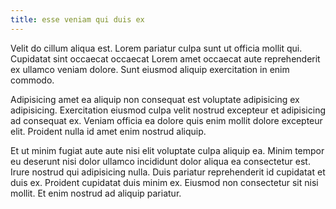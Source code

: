```yaml
---
title: esse veniam qui duis ex
---
```


Velit do cillum aliqua est. Lorem pariatur culpa sunt ut officia mollit qui. Cupidatat sint occaecat occaecat Lorem amet occaecat aute reprehenderit ex ullamco veniam dolore. Sunt eiusmod aliquip exercitation in enim commodo.

Adipisicing amet ea aliquip non consequat est voluptate adipisicing ex adipisicing. Exercitation eiusmod culpa velit nostrud excepteur et adipisicing ad consequat ex. Veniam officia ea dolore quis enim mollit dolore excepteur elit. Proident nulla id amet enim nostrud aliquip.

Et ut minim fugiat aute aute nisi elit voluptate culpa aliquip ea. Minim tempor eu deserunt nisi dolor ullamco incididunt dolor aliqua ea consectetur est. Irure nostrud qui adipisicing nulla. Duis pariatur reprehenderit id cupidatat et duis ex. Proident cupidatat duis minim ex. Eiusmod non consectetur sit nisi mollit. Et enim nostrud ad aliquip pariatur.